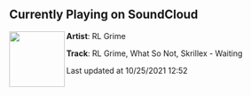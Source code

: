 ## Currently Playing on SoundCloud

[<img align="left" width="100" src="https://i1.sndcdn.com/artworks-000191827860-i0w8az-t500x500.jpg">](https://soundcloud.com/rlgrime/waiting)

**Artist**: RL Grime 

**Track**: RL Grime, What So Not, Skrillex - Waiting

Last updated at 10/25/2021 12:52
